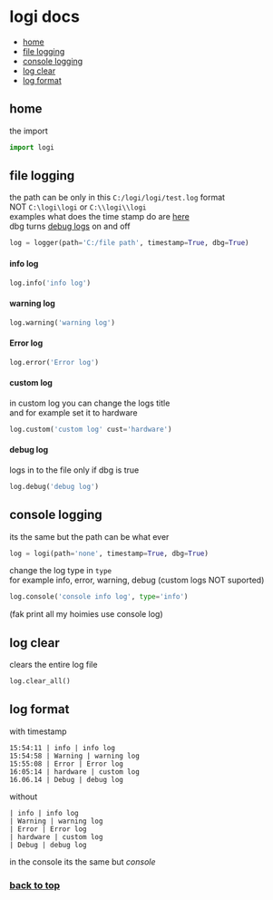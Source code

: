 # logi docs
- <a href='https://github.com/hiikion/logi/blob/main/docs.md#home'>home</a>
- <a href='https://github.com/hiikion/logi/blob/main/docs.md#file-logging'>file logging</a>
- <a href='https://github.com/hiikion/logi/blob/main/docs.md#console-logging'>console logging</a>
- <a href='https://github.com/hiikion/logi/blob/main/docs.md#log-clear'>log clear</a>
- <a href='https://github.com/hiikion/logi/blob/main/docs.md#log-format'>log format</a>

## home

the import 
```python
import logi
```

## file logging
the path can be only in this ```C:/logi/logi/test.log``` format <br>
NOT ```C:\logi\logi``` or ```C:\\logi\\logi``` <br>
examples what does the time stamp do are <a href='https://github.com/hiikion/logi/blob/main/docs.md#log-format'>here</a> <br>
dbg turns <a href='https://github.com/hiikion/logi/blob/main/docs.md#debug-log'>debug logs</a> on and off
```python
log = logger(path='C:/file path', timestamp=True, dbg=True)
```
#### info log
```python
log.info('info log')
```
#### warning log
```python
log.warning('warning log')
```
#### Error log
```python
log.error('Error log')
```
#### custom log
in custom log you can change the logs title <br>
and for example set it to hardware
```python
log.custom('custom log' cust='hardware')
```
#### debug log
logs in to the file only if dbg is true
```python
log.debug('debug log')
```
## console logging

its the same but the path can be what ever 
```python
log = logi(path='none', timestamp=True, dbg=True)
```
change the log type in ```type``` <br>
for example info, error, warning, debug (custom logs NOT suported)
```python
log.console('console info log', type='info')
```
(fak print all my hoimies use console log)
## log clear
clears the entire log file
```python
log.clear_all()
```
## log format
with timestamp
```
15:54:11 | info | info log
15:54:58 | Warning | warning log
15:55:08 | Error | Error log
16:05:14 | hardware | custom log
16.06.14 | Debug | debug log
```
without
```
| info | info log
| Warning | warning log
| Error | Error log
| hardware | custom log
| Debug | debug log
```
in the console its the same but *console*
### <a href='https://github.com/hiikion/logi/blob/main/docs.md#logi-docs'>back to top</a>
